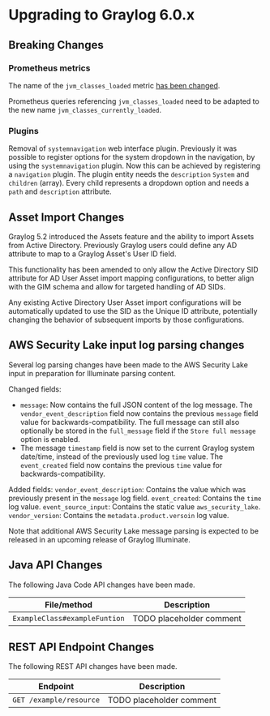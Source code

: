 Upgrading to Graylog 6.0.x
==========================

## Breaking Changes

### Prometheus metrics

The name of the `jvm_classes_loaded` metric [has been changed](https://github.com/prometheus/client_java/pull/681).

Prometheus queries referencing `jvm_classes_loaded` need to be adapted to
the new name `jvm_classes_currently_loaded`.

### Plugins

Removal of `systemnavigation` web interface plugin. Previously it was possible to register options for the
system dropdown in the navigation, by using the `systemnavigation` plugin.
Now this can be achieved by registering a `navigation` plugin.
The plugin entity needs the `description` `System` and `children` (array).
Every child represents a dropdown option and needs a `path` and `description` attribute.

## Asset Import Changes

Graylog 5.2 introduced the Assets feature and the ability to import Assets from Active Directory.
Previously Graylog users could define any AD attribute to map to a Graylog Asset's User ID field.

This functionality has been amended to only allow the Active Directory SID attribute for AD User Asset import mapping configurations,
to better align with the GIM schema and allow for targeted handling of AD SIDs.

Any existing Active Directory User Asset import configurations will be automatically updated to use the SID as the Unique ID attribute, potentially changing the behavior of subsequent imports by those configurations.

## AWS Security Lake input log parsing changes

Several log parsing changes have been made to the AWS Security Lake input in preparation for Illuminate parsing content.

Changed fields:
- `message`: Now contains the full JSON content of the log message. The `vendor_event_description` field now contains the previous `message` field value for backwards-compatibility. The full message can still also optionally be stored in the `full_message` field if the `Store full message` option is enabled.
- The message `timestamp` field is now set to the current Graylog system date/time, instead of the previously used log `time` value. The `event_created` field now contains the previous `time` value for backwards-compatibility.

Added fields:
`vendor_event_description`: Contains the value which was previously present in the `message` log field.
`event_created`: Contains the `time` log value.
`event_source_input`: Contains the static value `aws_security_lake`.
`vendor_version`: Contains the `metadata.product.versoin` log value.

Note that additional AWS Security Lake message parsing is expected to be released in an upcoming release of Graylog Illuminate.

## Java API Changes

The following Java Code API changes have been made.

| File/method                   | Description              |
|-------------------------------|--------------------------|
| `ExampleClass#exampleFuntion` | TODO placeholder comment |

## REST API Endpoint Changes

The following REST API changes have been made.

| Endpoint                | Description              |
|-------------------------|--------------------------|
| `GET /example/resource` | TODO placeholder comment |
